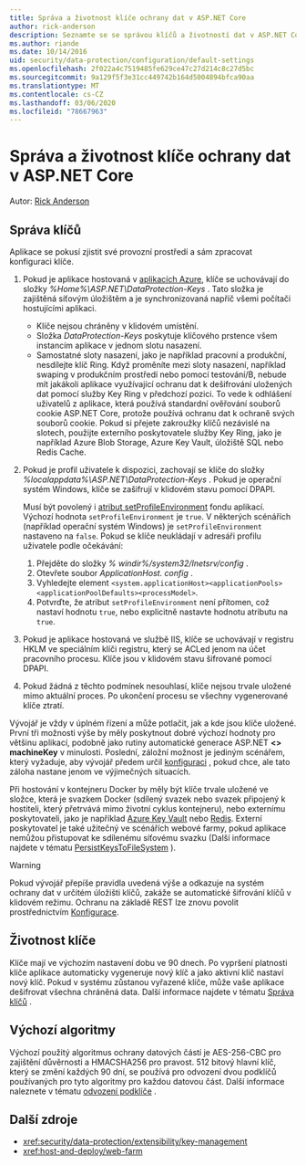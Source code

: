 ```yaml
---
title: Správa a životnost klíče ochrany dat v ASP.NET Core
author: rick-anderson
description: Seznamte se se správou klíčů a životností dat v ASP.NET Core.
ms.author: riande
ms.date: 10/14/2016
uid: security/data-protection/configuration/default-settings
ms.openlocfilehash: 2f022a4c7519485fe629ce47c27d214c8c27d5bc
ms.sourcegitcommit: 9a129f5f3e31cc449742b164d5004894bfca90aa
ms.translationtype: MT
ms.contentlocale: cs-CZ
ms.lasthandoff: 03/06/2020
ms.locfileid: "78667963"
---
```

# <a name="data-protection-key-management-and-lifetime-in-aspnet-core"></a>Správa a životnost klíče ochrany dat v ASP.NET Core

Autor: [Rick Anderson](https://twitter.com/RickAndMSFT)

## <a name="key-management"></a>Správa klíčů

Aplikace se pokusí zjistit své provozní prostředí a sám zpracovat konfiguraci klíče.

1. Pokud je aplikace hostovaná v [aplikacích Azure](https://azure.microsoft.com/services/app-service/), klíče se uchovávají do složky *%Home%\ASP.NET\DataProtection-Keys* . Tato složka je zajištěná síťovým úložištěm a je synchronizovaná napříč všemi počítači hostujícími aplikaci.
   * Klíče nejsou chráněny v klidovém umístění.
   * Složka *DataProtection-Keys* poskytuje klíčového prstence všem instancím aplikace v jednom slotu nasazení.
   * Samostatné sloty nasazení, jako je například pracovní a produkční, nesdílejte klíč Ring. Když proměníte mezi sloty nasazení, například swaping v produkčním prostředí nebo pomocí testování/B, nebude mít jakákoli aplikace využívající ochranu dat k dešifrování uložených dat pomocí služby Key Ring v předchozí pozici. To vede k odhlášení uživatelů z aplikace, která používá standardní ověřování souborů cookie ASP.NET Core, protože používá ochranu dat k ochraně svých souborů cookie. Pokud si přejete zakroužky klíčů nezávislé na slotech, použijte externího poskytovatele služby Key Ring, jako je například Azure Blob Storage, Azure Key Vault, úložiště SQL nebo Redis Cache.

1. Pokud je profil uživatele k dispozici, zachovají se klíče do složky *%localappdata%\ASP.NET\DataProtection-Keys* . Pokud je operační systém Windows, klíče se zašifrují v klidovém stavu pomocí DPAPI.

   Musí být povolený i [atribut setProfileEnvironment](/iis/configuration/system.applicationhost/applicationpools/add/processmodel#configuration) fondu aplikací. Výchozí hodnota `setProfileEnvironment` je `true`. V některých scénářích (například operační systém Windows) je `setProfileEnvironment` nastaveno na `false`. Pokud se klíče neukládají v adresáři profilu uživatele podle očekávání:

   1. Přejděte do složky *% windir%/system32/Inetsrv/config* .
   1. Otevřete soubor *ApplicationHost. config* .
   1. Vyhledejte element `<system.applicationHost><applicationPools><applicationPoolDefaults><processModel>`.
   1. Potvrďte, že atribut `setProfileEnvironment` není přítomen, což nastaví hodnotu `true`, nebo explicitně nastavte hodnotu atributu na `true`.

1. Pokud je aplikace hostovaná ve službě IIS, klíče se uchovávají v registru HKLM ve speciálním klíči registru, který se ACLed jenom na účet pracovního procesu. Klíče jsou v klidovém stavu šifrované pomocí DPAPI.

1. Pokud žádná z těchto podmínek nesouhlasí, klíče nejsou trvale uložené mimo aktuální proces. Po ukončení procesu se všechny vygenerované klíče ztratí.

Vývojář je vždy v úplném řízení a může potlačit, jak a kde jsou klíče uložené. První tři možnosti výše by měly poskytnout dobré výchozí hodnoty pro většinu aplikací, podobně jako rutiny automatické generace ASP.NET **\<> machineKey** v minulosti. Poslední, záložní možnost je jediným scénářem, který vyžaduje, aby vývojář předem určil [konfiguraci](xref:security/data-protection/configuration/overview) , pokud chce, ale tato záloha nastane jenom ve výjimečných situacích.

Při hostování v kontejneru Docker by měly být klíče trvale uložené ve složce, která je svazkem Docker (sdílený svazek nebo svazek připojený k hostiteli, který přetrvává mimo životní cyklus kontejneru), nebo externímu poskytovateli, jako je například [Azure Key Vault](https://azure.microsoft.com/services/key-vault/) nebo [Redis](https://redis.io/). Externí poskytovatel je také užitečný ve scénářích webové farmy, pokud aplikace nemůžou přistupovat ke sdílenému síťovému svazku (Další informace najdete v tématu [PersistKeysToFileSystem](xref:security/data-protection/configuration/overview#persistkeystofilesystem) ).

> [!WARNING]
> Pokud vývojář přepíše pravidla uvedená výše a odkazuje na systém ochrany dat v určitém úložišti klíčů, zakáže se automatické šifrování klíčů v klidovém režimu. Ochranu na základě REST lze znovu povolit prostřednictvím [Konfigurace](xref:security/data-protection/configuration/overview).

## <a name="key-lifetime"></a>Životnost klíče

Klíče mají ve výchozím nastavení dobu ve 90 dnech. Po vypršení platnosti klíče aplikace automaticky vygeneruje nový klíč a jako aktivní klíč nastaví nový klíč. Pokud v systému zůstanou vyřazené klíče, může vaše aplikace dešifrovat všechna chráněná data. Další informace najdete v tématu [Správa klíčů](xref:security/data-protection/implementation/key-management#key-expiration-and-rolling) .

## <a name="default-algorithms"></a>Výchozí algoritmy

Výchozí použitý algoritmus ochrany datových částí je AES-256-CBC pro zajištění důvěrnosti a HMACSHA256 pro pravost. 512 bitový hlavní klíč, který se změní každých 90 dní, se používá pro odvození dvou podklíčů používaných pro tyto algoritmy pro každou datovou část. Další informace naleznete v tématu [odvození podklíče](xref:security/data-protection/implementation/subkeyderivation#additional-authenticated-data-and-subkey-derivation) .

## <a name="additional-resources"></a>Další zdroje

* <xref:security/data-protection/extensibility/key-management>
* <xref:host-and-deploy/web-farm>
